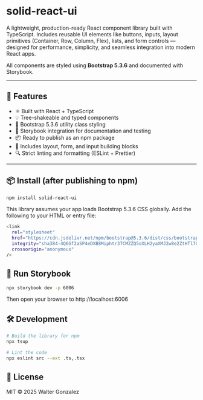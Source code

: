 # solid-react-ui

A lightweight, production-ready React component library built with TypeScript. Includes reusable UI elements like buttons, inputs, layout primitives (Container, Row, Column, Flex), lists, and form controls — designed for performance, simplicity, and seamless integration into modern React apps.

All components are styled using **Bootstrap 5.3.6** and documented with Storybook.

---

## 🚀 Features

- ⚛️ Built with React + TypeScript
- 💡 Tree-shakeable and typed components
- 🎨 Bootstrap 5.3.6 utility class styling
- 🧪 Storybook integration for documentation and testing
- 📦 Ready to publish as an npm package
- 🧩 Includes layout, form, and input building blocks
- 🔍 Strict linting and formatting (ESLint + Prettier)

---

## 📦 Install (after publishing to npm)

```bash
npm install solid-react-ui
```

This library assumes your app loads Bootstrap 5.3.6 CSS globally. Add the following to your HTML or entry file:

```bash
<link
  rel="stylesheet"
  href="https://cdn.jsdelivr.net/npm/bootstrap@5.3.6/dist/css/bootstrap.min.css"
  integrity="sha384-4Q6Gf2aSP4eDXB8Miphtr37CMZZQ5oXLH2yaXMJ2w8e2ZtHTl7GptT4jmndRuHDT"
  crossorigin="anonymous"
/>
```

## 🧪 Run Storybook

```bash
npx storybook dev -p 6006
```

Then open your browser to http://localhost:6006

## 🛠 Development

```bash
# Build the library for npm
npx tsup

# Lint the code
npx eslint src --ext .ts,.tsx
```

## 📄 License

MIT © 2025 Walter Gonzalez
